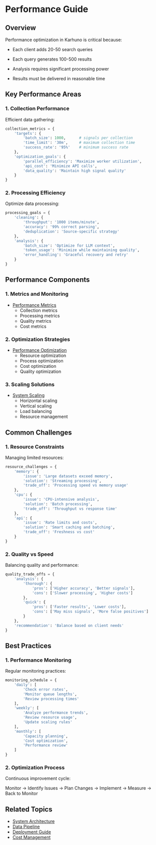 # Performance Guide

## Overview

Performance optimization in Karhuno is critical because:

- Each client adds 20-50 search queries

- Each query generates 100-500 results

- Analysis requires significant processing power

- Results must be delivered in reasonable time

## Key Performance Areas

### 1. Collection Performance
Efficient data gathering:

```python
collection_metrics = {
    'targets': {
        'batch_size': 1000,      # signals per collection
        'time_limit': '30m',     # maximum collection time
        'success_rate': '95%'    # minimum success rate
    },
    'optimization_goals': {
        'parallel_efficiency': 'Maximize worker utilization',
        'api_cost': 'Minimize API calls',
        'data_quality': 'Maintain high signal quality'
    }
}
```

### 2. Processing Efficiency
Optimize data processing:

```python
processing_goals = {
    'cleaning': {
        'throughput': '1000 items/minute',
        'accuracy': '99% correct parsing',
        'deduplication': 'Source-specific strategy'
    },
    'analysis': {
        'batch_size': 'Optimize for LLM context',
        'token_usage': 'Minimize while maintaining quality',
        'error_handling': 'Graceful recovery and retry'
    }
}
```

## Performance Components

### 1. Metrics and Monitoring
- [Performance Metrics](metrics.md)
  - Collection metrics
  - Processing metrics
  - Quality metrics
  - Cost metrics

### 2. Optimization Strategies
- [Performance Optimization](optimization.md)
  - Resource optimization
  - Process optimization
  - Cost optimization
  - Quality optimization

### 3. Scaling Solutions
- [System Scaling](scaling.md)
  - Horizontal scaling
  - Vertical scaling
  - Load balancing
  - Resource management

## Common Challenges

### 1. Resource Constraints
Managing limited resources:

```python
resource_challenges = {
    'memory': {
        'issue': 'Large datasets exceed memory',
        'solution': 'Streaming processing',
        'trade_off': 'Processing speed vs memory usage'
    },
    'cpu': {
        'issue': 'CPU-intensive analysis',
        'solution': 'Batch processing',
        'trade_off': 'Throughput vs response time'
    },
    'api': {
        'issue': 'Rate limits and costs',
        'solution': 'Smart caching and batching',
        'trade_off': 'Freshness vs cost'
    }
}
```

### 2. Quality vs Speed
Balancing quality and performance:

```python
quality_trade_offs = {
    'analysis': {
        'thorough': {
            'pros': ['Higher accuracy', 'Better signals'],
            'cons': ['Slower processing', 'Higher costs']
        },
        'quick': {
            'pros': ['Faster results', 'Lower costs'],
            'cons': ['May miss signals', 'More false positives']
        }
    },
    'recommendation': 'Balance based on client needs'
}
```

## Best Practices

### 1. Performance Monitoring
Regular monitoring practices:

```python
monitoring_schedule = {
    'daily': [
        'Check error rates',
        'Monitor queue lengths',
        'Review processing times'
    ],
    'weekly': [
        'Analyze performance trends',
        'Review resource usage',
        'Update scaling rules'
    ],
    'monthly': [
        'Capacity planning',
        'Cost optimization',
        'Performance review'
    ]
}
```

### 2. Optimization Process
Continuous improvement cycle:

Monitor -> Identify Issues -> Plan Changes -> Implement -> Measure -> Back to Monitor

## Related Topics
- [System Architecture](../overview/architecture.md)
- [Data Pipeline](../overview/data-pipeline.md)
- [Deployment Guide](../deployment/index.md)
- [Cost Management](../deployment/costs.md) 